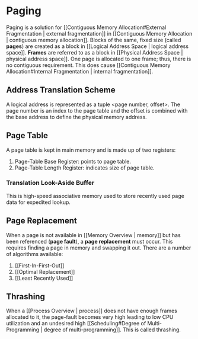 # Paging
Paging is a solution for [[Contiguous Memory Allocation#External Fragmentation | external fragmentation]] in [[Contiguous Memory Allocation | contiguous memory allocation]]. Blocks of the same, fixed size (called **pages**) are created as a block in [[Logical Address Space | logical address space]]. **Frames** are referred to as a block in [[Physical Address Space | physical address space]]. One page is allocated to one frame; thus, there is no contiguous requirement. This does cause [[Contiguous Memory Allocation#Internal Fragmentation | internal fragmentation]].
## Address Translation Scheme
A logical address is represented as a tuple <page number, offset>. The page number is an index to the page table and the offset is combined with the base address to define the physical memory address.
## Page Table
A page table is kept in main memory and is made up of two registers: 
1. Page-Table Base Register: points to page table.
2. Page-Table Length Register: indicates size of page table.
### Translation Look-Aside Buffer
This is high-speed associative memory used to store recently used page data for expedited lookup.
## Page Replacement
When a page is not available in [[Memory Overview | memory]] but has been referenced (**page fault**), a **page replacement** must occur. This requires finding a page in memory and swapping it out. There are a number of algorithms available:
1. [[First-In-First-Out]]
2. [[Optimal Replacement]]
3. [[Least Recently Used]]
## Thrashing
When a [[Process Overview | process]] does not have enough frames allocated to it, the page-fault becomes very high leading to low CPU utilization and an undesired high [[Scheduling#Degree of Multi-Programming | degree of multi-programming]]. This is called thrashing. 